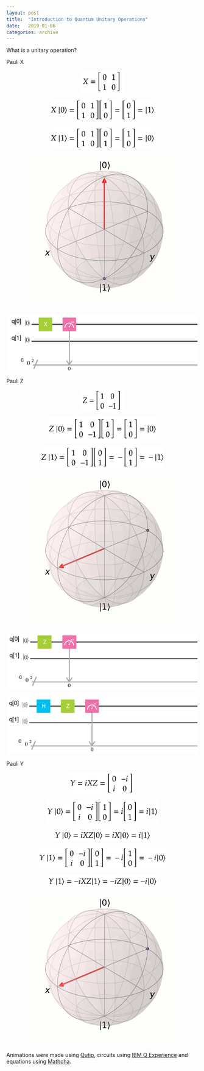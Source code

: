 ```yaml
---
layout: post
title:  "Introduction to Quantum Unitary Operations"
date:   2019-01-06
categories: archive
---
```



What is a unitary operation?

Pauli X 

<p align="center">
<a><img src="/images/intro_unitary/X.png" title="X Matrix" width="108" height="57.3" /></a> 
</p>

<p align="center">
<a><img src="/images/intro_unitary/X0.png" title="X0 Matrix" width="276.3" height="57.3" /></a> 
</p>

<p align="center">
<a><img src="/images/intro_unitary/X1.png" title="X1 Matrix" width="276.3" height="57.3" /></a> 
</p>

<p align="center">
<a><img src="/images/intro_unitary/X.gif" title="X Bloch Sphere" width="400" height="400" /></a> 
</p>

<p align="center">
<a href="https://quantumexperience.ng.bluemix.net/share/code/5c3202c3a5a3280056c8a791"><img src="/images/intro_unitary/X_circuit.png" title="X gate circuit" width="500" height="150" /></a> 
</p>



Pauli Z

<p align="center">
<a><img src="/images/intro_unitary/Z.png" title="Z Matrix" width="108" height="57.3" /></a> 
</p>

<p align="center">
<a><img src="/images/intro_unitary/Z0.png" title="Z0 Matrix" width="286.5" height="57.3" /></a> 
</p>

<p align="center">
<a><img src="/images/intro_unitary/Z1.png" title="Z1 Matrix" width="326.7" height="57.3" /></a> 
</p>

<p align="center">
<a><img src="/images/intro_unitary/Z_one.gif" title="Z Bloch Sphere" width="400" height="400" /></a> 
</p>

<p align="center">
<a href="https://quantumexperience.ng.bluemix.net/share/code/5c328b1e997f7c00550401bd"><img src="/images/intro_unitary/Z_circ.png" title="Z gate circuit" width="500" height="150" /></a> 
</p>

<p align="center">
<a href="https://quantumexperience.ng.bluemix.net/share/code/5c328c1b9d99af00561fe1b9"><img src="/images/intro_unitary/Z_circ2.png" title="Z gate circuit" width="500" height="150" /></a> 
</p>

Pauli Y

<p align="center">
<a><img src="/images/intro_unitary/Y.png" title="Y Matrix" width="173.7" height="57.3" /></a> 
</p>

<p align="center">
<a><img src="/images/intro_unitary/Y0.png" title="Y Matrix" width="294.9" height="57.3" /></a> 
</p>

<p align="center">
<a><img src="/images/intro_unitary/Y0_nomat.png" title="Y Matrix" width="253.5" height="30" /></a> 
</p>

<p align="center">
<a><img src="/images/intro_unitary/Y1.png" title="Y Matrix" width="335.1" height="57.3" /></a> 
</p>

<p align="center">
<a><img src="/images/intro_unitary/Y1_nomat.png" title="Y Matrix" width="288.3" height="30" /></a> 
</p>

<p align="center">
<a><img src="/images/intro_unitary/Y.gif" title="Y Bloch Sphere" width="400" height="400" /></a> 
</p>

Animations were made using <a href="http://qutip.org/">Qutip</a>, circuits using <a href="https://quantumexperience.ng.bluemix.net/qx/editor">IBM Q Experience</a> and equations using <a href="https://www.mathcha.io/editor">Mathcha</a>.
